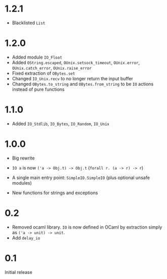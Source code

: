# 1.2.1

- Blacklisted `List`

# 1.2.0

- Added module `IO_Float`
- Added `OString.escaped`, `OUnix.setsock_timeout`, `OUnix.error`,
  `OUnix.catch_error`, `OUnix.raise_error`
- Fixed extraction of `OBytes.set`
- Changed `IO_Unix.recv` to no longer return the input buffer
- Changed `OBytes.to_string` and `OBytes.from_string` to be `IO` actions
  instead of pure functions

# 1.1.0

- Added `IO_Stdlib`, `IO_Bytes`, `IO_Random`, `IO_Unix`

# 1.0.0

- Big rewrite

- `IO a` is now `('a -> Obj.t) -> Obj.t` (`forall r. (a -> r) -> r`)
- A single main entry point: `SimpleIO.SimpleIO` (plus optional unsafe modules)
- New functions for strings and exceptions

# 0.2

- Removed ocaml library. `IO` is now defined in OCaml by extraction simply as
  `('a -> unit) -> unit`.
- Add `delay_io`

# 0.1

Initial release
